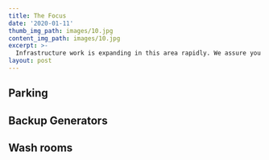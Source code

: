 ```yaml
---
title: The Focus
date: '2020-01-11'
thumb_img_path: images/10.jpg
content_img_path: images/10.jpg
excerpt: >-
  Infrastructure work is expanding in this area rapidly. We assure you a better quality service.
layout: post
---
```

  
## Parking


## Backup Generators


## Wash rooms
 
